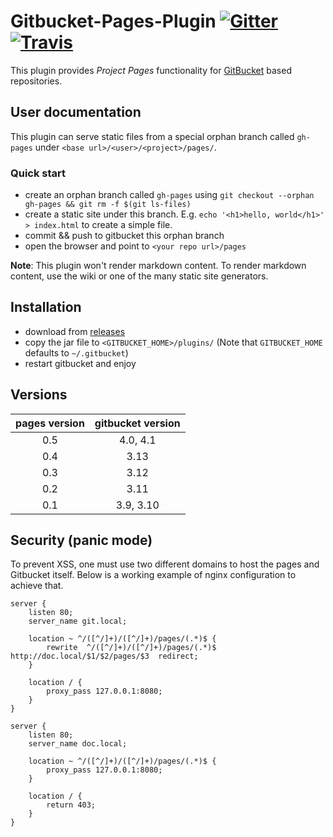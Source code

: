 
# Gitbucket-Pages-Plugin [![Gitter](https://img.shields.io/gitter/room/gitbucket/gitbucket.js.svg?style=flat-square)](https://gitter.im/gitbucket/gitbucket) [![Travis](https://img.shields.io/travis/yaroot/gitbucket-pages-plugin.svg?style=flat-square)](https://travis-ci.org/yaroot/gitbucket-pages-plugin)

This plugin provides *Project Pages* functionality for
[GitBucket](https://github.com/gitbucket/gitbucket) based repositories.

## User documentation

This plugin can serve static files from a special orphan branch called `gh-pages` under
`<base url>/<user>/<project>/pages/`.

### Quick start

- create an orphan branch called `gh-pages` using `git checkout --orphan gh-pages && git rm -f $(git ls-files)`
- create a static site under this branch. E.g. `echo '<h1>hello, world</h1>' > index.html` to create a simple file.
- commit && push to gitbucket this orphan branch
- open the browser and point to `<your repo url>/pages`

**Note**: This plugin won't render markdown content. To render markdown content, use the wiki or one of the many static
site generators.

## Installation

- download from [releases](https://github.com/yaroot/gitbucket-pages-plugin/releases)
- copy the jar file to `<GITBUCKET_HOME>/plugins/` (Note that `GITBUCKET_HOME` defaults to `~/.gitbucket`)
- restart gitbucket and enjoy

## Versions

| pages version | gitbucket version |
|     :---:     |       :---:       |
| 0.5           | 4.0, 4.1          |
| 0.4           | 3.13              |
| 0.3           | 3.12              |
| 0.2           | 3.11              |
| 0.1           | 3.9, 3.10         |


## Security (panic mode)

To prevent XSS, one must use two different domains to host the pages and
Gitbucket itself. Below is a working example of nginx configuration to achieve that.

```
server {
    listen 80;
    server_name git.local;

    location ~ ^/([^/]+)/([^/]+)/pages/(.*)$ {
        rewrite  ^/([^/]+)/([^/]+)/pages/(.*)$  http://doc.local/$1/$2/pages/$3  redirect;
    }

    location / {
        proxy_pass 127.0.0.1:8080;
    }
}

server {
    listen 80;
    server_name doc.local;

    location ~ ^/([^/]+)/([^/]+)/pages/(.*)$ {
        proxy_pass 127.0.0.1:8080;
    }

    location / {
        return 403;
    }
}
```

